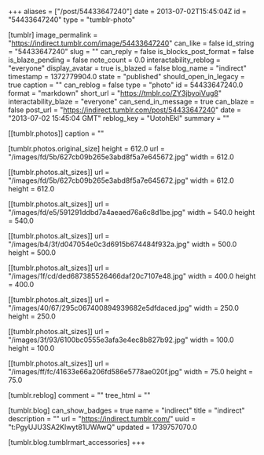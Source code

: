 +++
aliases = ["/post/54433647240"]
date = 2013-07-02T15:45:04Z
id = "54433647240"
type = "tumblr-photo"

[tumblr]
image_permalink = "https://indirect.tumblr.com/image/54433647240"
can_like = false
id_string = "54433647240"
slug = ""
can_reply = false
is_blocks_post_format = false
is_blaze_pending = false
note_count = 0.0
interactability_reblog = "everyone"
display_avatar = true
is_blazed = false
blog_name = "indirect"
timestamp = 1372779904.0
state = "published"
should_open_in_legacy = true
caption = ""
can_reblog = false
type = "photo"
id = 54433647240.0
format = "markdown"
short_url = "https://tmblr.co/ZY3jbyoiVug8"
interactability_blaze = "everyone"
can_send_in_message = true
can_blaze = false
post_url = "https://indirect.tumblr.com/post/54433647240"
date = "2013-07-02 15:45:04 GMT"
reblog_key = "UotohEkl"
summary = ""

[[tumblr.photos]]
caption = ""

[tumblr.photos.original_size]
height = 612.0
url = "/images/fd/5b/627cb09b265e3abd8f5a7e645672.jpg"
width = 612.0

[[tumblr.photos.alt_sizes]]
url = "/images/fd/5b/627cb09b265e3abd8f5a7e645672.jpg"
width = 612.0
height = 612.0

[[tumblr.photos.alt_sizes]]
url = "/images/fd/e5/591291ddbd7a4aeaed76a6c8d1be.jpg"
width = 540.0
height = 540.0

[[tumblr.photos.alt_sizes]]
url = "/images/b4/3f/d047054e0c3d6915b674484f932a.jpg"
width = 500.0
height = 500.0

[[tumblr.photos.alt_sizes]]
url = "/images/1f/cd/ded687385526466daf20c7107e48.jpg"
width = 400.0
height = 400.0

[[tumblr.photos.alt_sizes]]
url = "/images/40/67/295c067400894939682e5dfdaced.jpg"
width = 250.0
height = 250.0

[[tumblr.photos.alt_sizes]]
url = "/images/3f/93/6100bc0555e3afa3e4ec8b827b92.jpg"
width = 100.0
height = 100.0

[[tumblr.photos.alt_sizes]]
url = "/images/ff/fc/41633e66a206fd586e5778ae020f.jpg"
width = 75.0
height = 75.0

[tumblr.reblog]
comment = ""
tree_html = ""

[tumblr.blog]
can_show_badges = true
name = "indirect"
title = "indirect"
description = ""
url = "https://indirect.tumblr.com/"
uuid = "t:PgyUJU3SA2Klwyt81UWAwQ"
updated = 1739757070.0

[tumblr.blog.tumblrmart_accessories]
+++

